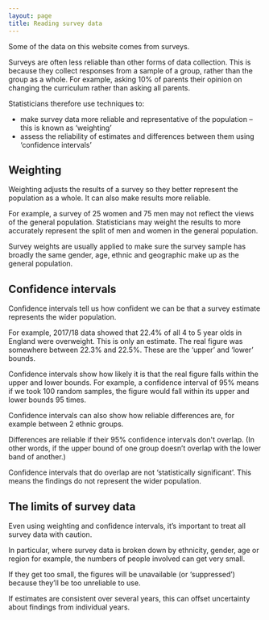 ```yaml
---
layout: page
title: Reading survey data
---
```


Some of the data on this website comes from surveys. 

Surveys are often less reliable than other forms of data collection. This is because they collect responses from a sample of a group, rather than the group as a whole. For example, asking 10% of parents their opinion on changing the curriculum rather than asking all parents.  
 
Statisticians therefore use techniques to:

* make survey data more reliable and representative of the population – this is known as ‘weighting’
* assess the reliability of estimates and differences between them using ‘confidence intervals’

## Weighting

Weighting adjusts the results of a survey so they better represent the population as a whole. It can also make results more reliable.

For example, a survey of 25 women and 75 men may not reflect the views of the general population. Statisticians may weight the results to more accurately represent the split of men and women in the general population. 

Survey weights are usually applied to make sure the survey sample has broadly the same gender, age, ethnic and geographic make up as the general population.

## Confidence intervals

Confidence intervals tell us how confident we can be that a survey estimate represents the wider population.

For example, 2017/18 data showed that 22.4% of all 4 to 5 year olds in England were overweight. This is only an estimate. The real figure was somewhere between 22.3% and 22.5%. These are the ‘upper’ and ‘lower’ bounds.

Confidence intervals show how likely it is that the real figure falls within the upper and lower bounds. For example, a confidence interval of 95% means if we took 100 random samples, the figure would fall within its upper and lower bounds 95 times.

Confidence intervals can also show how reliable differences are, for example between 2 ethnic groups.

Differences are reliable if their 95% confidence intervals don't overlap. (In other words, if the upper bound of one group doesn’t overlap with the lower band of another.)

Confidence intervals that do overlap are not ‘statistically significant’. This means the findings do not represent the wider population.

## The limits of survey data 

Even using weighting and confidence intervals, it’s important to treat all survey data with caution. 

In particular, where survey data is broken down by ethnicity, gender, age or region for example, the numbers of people involved can get very small. 

If they get too small, the figures will be unavailable (or ‘suppressed’) because they’ll be too unreliable to use. 

If estimates are consistent over several years, this can offset uncertainty about findings from individual years.

